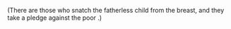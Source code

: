 (There are those who snatch the fatherless child from the breast, and they take a pledge against the poor .)
